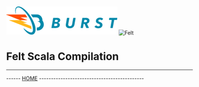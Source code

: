 ![Burst](../../../../../../../../doc/burst_small.png "")
![Felt](../../../../../../../doc/felt_small.png "")

# Felt Scala Compilation

---
------ [HOME](../../../../../../../../../readme.md) --------------------------------------------
